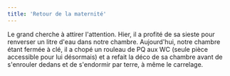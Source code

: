 ```yaml
---
title: 'Retour de la maternité'
---
```


Le grand cherche à attirer l'attention. Hier, il a profité de sa sieste pour
renverser un litre d'eau dans notre chambre. Aujourd'hui, notre chambre étant
fermée à clé, il a chopé un rouleau de PQ aux WC (seule pièce accessible pour
lui désormais) et a refait la déco de sa chambre avant de s'enrouler dedans et
de s'endormir par terre, à même le carrelage.

